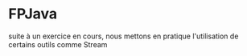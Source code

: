 # FPJava
suite à un exercice en cours, nous mettons en pratique l'utilisation de certains outils comme Stream
